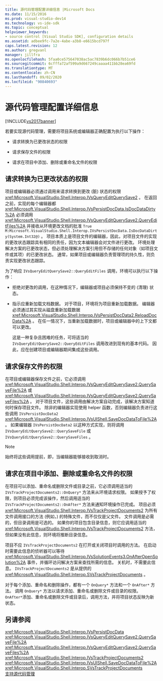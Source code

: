```yaml
---
title: 源代码管理配置详细信息 |Microsoft Docs
ms.date: 11/15/2016
ms.prod: visual-studio-dev14
ms.technology: vs-ide-sdk
ms.topic: conceptual
helpviewer_keywords:
- source control [Visual Studio SDK], configuration details
ms.assetid: adbee9fc-7a2e-4abe-a3b8-e6615bcd797f
caps.latest.revision: 12
ms.author: gregvanl
manager: jillfra
ms.openlocfilehash: 5faa0ce575647038ac5ac7839b6dc066b7b51ce6
ms.sourcegitcommit: 6cfffa72af599a9d667249caaaa411bb28ea69fd
ms.translationtype: MT
ms.contentlocale: zh-CN
ms.lasthandoff: 09/02/2020
ms.locfileid: "90840693"
---
```

# <a name="source-control-configuration-details"></a>源代码管理配置详细信息
[!INCLUDE[vs2017banner](../../includes/vs2017banner.md)]

若要实现源代码管理，需要将项目系统或编辑器正确配置为执行以下操作：  
  
- 请求转换为已更改状态的权限  
  
- 请求保存文件的权限  
  
- 请求在项目中添加、删除或重命名文件的权限  
  
## <a name="request-permission-to-transition-to-changed-state"></a>请求转换为已更改状态的权限  
 项目或编辑器必须通过调用来请求转换到更改 (脏) 状态的权限 <xref:Microsoft.VisualStudio.Shell.Interop.IVsQueryEditQuerySave2> 。 在返回之前，实现的每个编辑器都 <xref:Microsoft.VisualStudio.Shell.Interop.IVsPersistDocData.IsDocDataDirty%2A> 必须调用 <xref:Microsoft.VisualStudio.Shell.Interop.IVsQueryEditQuerySave2.QueryEditFiles%2A> 并接收从环境更改文档的批准 `True` `M:Microsoft.VisualStudio.Shell.Interop.IVsPersistDocData.IsDocDataDirty(System.Int32@)` 。 项目本质上是项目文件的编辑器，因此，对项目文件的实现的更改状态跟踪具有相同的责任，因为文本编辑器会对文件进行更改。 环境处理解决方案的已更改状态，但必须处理解决方案引用但不存储的任何对象（如项目文件或其项）的已更改状态。 通常，如果项目或编辑器负责管理项的持久性，则负责实现更改状态跟踪。  
  
 为了响应 `IVsQueryEditQuerySave2::QueryEditFiles` 调用，环境可以执行以下操作：  
  
- 拒绝对更改的调用，在这种情况下，编辑器或项目必须保持不变的 (清理) 状态。  
  
- 指示应重新加载文档数据。 对于项目，环境将为项目重新加载数据。 编辑器必须通过其实现从磁盘重新加载数据 <xref:Microsoft.VisualStudio.Shell.Interop.IVsPersistDocData2.ReloadDocData%2A> 。 在任一情况下，当重新加载数据时，项目或编辑器中的上下文都可以更改。  
  
  这是一种复杂且困难的任务，可将适当的 `IVsQueryEditQuerySave2::QueryEditFiles` 调用改进到现有的基本代码。 因此，应在创建项目或编辑器期间集成这些调用。  
  
## <a name="request-permission-to-save-a-file"></a>请求保存文件的权限  
 在项目或编辑器保存文件之前，它必须调用 <xref:Microsoft.VisualStudio.Shell.Interop.IVsQueryEditQuerySave2.QuerySaveFile%2A> 或 <xref:Microsoft.VisualStudio.Shell.Interop.IVsQueryEditQuerySave2.QuerySaveFiles%2A> 。 对于项目文件，这些调用由解决方案自动完成，该解决方案知道何时保存项目文件。 除非的编辑器实现使用 helper 函数，否则编辑器负责进行这些调用 `IVsPersistDocData2` <xref:Microsoft.VisualStudio.Shell.Interop.IVsUIShell.SaveDocDataToFile%2A> 。 如果编辑器 `IVsPersistDocData2` 以这种方式实现，则将调用 `IVsQueryEditQuerySave2::QuerySaveFile` 或 `IVsQueryEditQuerySave2::QuerySaveFiles` 。  
  
> [!NOTE]
> 始终将这些调用提前，即，当编辑器能够接收到取消时。  
  
## <a name="request-permission-to-add-remove-or-rename-files-in-the-project"></a>请求在项目中添加、删除或重命名文件的权限  
 在项目可以添加、重命名或删除文件或目录之前，它必须调用适当的 `IVsTrackProjectDocuments2::OnQuery*` 方法来从环境请求权限。 如果授予了权限，则项目必须完成该操作，然后调用适当的 `IVsTrackProjectDocuments2::OnAfter*` 方法来通知环境操作已完成。 项目必须 <xref:Microsoft.VisualStudio.Shell.Interop.IVsTrackProjectDocuments2> 为所有文件调用接口的方法 (例如，) 的特殊文件，而不仅仅是父文件。 文件调用是必需的，但目录调用是可选的。 如果你的项目包含目录信息，则它应调用适当的 <xref:Microsoft.VisualStudio.Shell.Interop.IVsTrackProjectDocuments2> 方法，但如果没有此信息，则环境将推断目录信息。  
  
 项目不应 `IVsTrackProjectDocuments2` 在打开或关闭项目时调用的方法。 在启动时需要此信息的侦听器可以等待 <xref:Microsoft.VisualStudio.Shell.Interop.IVsSolutionEvents3.OnAfterOpenSolution%2A> 事件，并循环访问解决方案来查找所需的信息。 关机时，不需要此信息。 `IVsTrackProjectDocuments2` 是从提供的 <xref:Microsoft.VisualStudio.Shell.Interop.SVsTrackProjectDocuments> 。  
  
 对于每个添加、重命名和删除操作，都有一个 `OnQuery*` 方法和一个 `OnAfter*` 方法。 调用 `OnQuery*` 方法以请求添加、重命名或删除文件或目录的权限。 `OnAfter*`添加、重命名或删除文件或目录后，调用方法，并将项目状态反映为新状态。  
  
## <a name="see-also"></a>另请参阅  
 <xref:Microsoft.VisualStudio.Shell.Interop.IVsPersistDocData>   
 <xref:Microsoft.VisualStudio.Shell.Interop.IVsQueryEditQuerySave2.QuerySaveFile%2A>   
 <xref:Microsoft.VisualStudio.Shell.Interop.IVsQueryEditQuerySave2.QuerySaveFiles%2A>   
 <xref:Microsoft.VisualStudio.Shell.Interop.IVsTrackProjectDocuments2>   
 <xref:Microsoft.VisualStudio.Shell.Interop.IVsUIShell.SaveDocDataToFile%2A>   
 <xref:Microsoft.VisualStudio.Shell.Interop.SVsTrackProjectDocuments>   
 [支持源代码管理](../../extensibility/internals/supporting-source-control.md)
